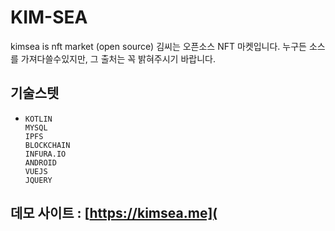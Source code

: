 # KIM-SEA

kimsea is nft market (open source) 김씨는 오픈소스 NFT 마켓입니다. 누구든 소스를 가져다쓸수있지만, 그 출처는 꼭 밝혀주시기 바랍니다.

 

## 기술스텟

- ```
  KOTLIN
  MYSQL
  IPFS
  BLOCKCHAIN
  INFURA.IO
  ANDROID
  VUEJS
  JQUERY
  ```

  

## 데모 사이트 : [https://kimsea.me](
